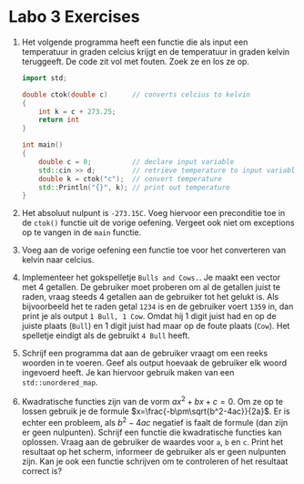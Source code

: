 # Labo 3 Exercises

1. Het volgende programma heeft een functie die als input een temperatuur in graden celcius krijgt en de temperatuur in graden kelvin teruggeeft. De code zit vol met fouten. Zoek ze en los ze op.

   ```c++
   import std;

   double ctok(double c)      // converts celcius to kelvin
   {
       int k = c + 273.25;
       return int
   }

   int main()
   {
       double c = 0;          // declare input variable
       std::cin >> d;         // retrieve temperature to input variable
       double k = ctok("c");  // convert temperature
       std::Println("{}", k); // print out temperature
   }
   ```

2. Het absoluut nulpunt is `-273.15C`. Voeg hiervoor een preconditie toe in de `ctok()` functie uit de vorige oefening. Vergeet ook niet om exceptions op te vangen in de `main` functie.
3. Voeg aan de vorige oefening een functie toe voor het converteren van kelvin naar celcius.
4. Implementeer het gokspelletje `Bulls and Cows.`. Je maakt een vector met 4 getallen. De gebruiker moet proberen om al de getallen juist te raden, vraag steeds 4 getallen aan de gebruiker tot het gelukt is. Als bijvoorbeeld het te raden getal `1234` is en de gebruiker voert `1359` in, dan print je als output `1 Bull, 1 Cow`. Omdat hij 1 digit juist had en op de juiste plaats (`Bull`) en 1 digit juist had maar op de foute plaats (`Cow`). Het spelletje eindigt als de gebruikt `4 Bull` heeft.
5. Schrijf een programma dat aan de gebruiker vraagt om een reeks woorden in te voeren. Geef als output hoevaak de gebruiker elk woord ingevoerd heeft. Je kan hiervoor gebruik maken van een `std::unordered_map`.
6. Kwadratische functies zijn van de vorm $`ax^2+bx+c=0`$. Om ze op te lossen gebruik je de formule $`x=\frac{-b\pm\sqrt{b^2-4ac}}{2a}`$. Er is echter een probleem, als $`b^2-4ac`$ negatief is faalt de formule (dan zijn er geen nulpunten). Schrijf een functie die kwadratische functies kan oplossen. Vraag aan de gebruiker de waardes voor `a`, `b` en `c`. Print het resultaat op het scherm, informeer de gebruiker als er geen nulpunten zijn. Kan je ook een functie schrijven om te controleren of het resultaat correct is?
